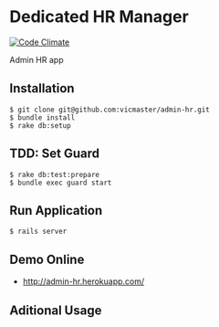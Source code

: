 Dedicated HR Manager
========
[![Code Climate](https://codeclimate.com/badge.png)](https://codeclimate.com/github/vicmaster/admin-hr)


Admin HR app


## Installation

```
$ git clone git@github.com:vicmaster/admin-hr.git
$ bundle install
$ rake db:setup
```
## TDD: Set Guard

```
$ rake db:test:prepare
$ bundle exec guard start
```

## Run Application

```
$ rails server
```

## Demo Online

* http://admin-hr.herokuapp.com/


## Aditional Usage
